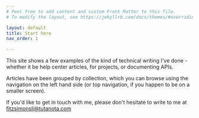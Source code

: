 ```yaml
---
# Feel free to add content and custom Front Matter to this file.
# To modify the layout, see https://jekyllrb.com/docs/themes/#overriding-theme-defaults

layout: default
title: Start here
nav_order: 1

---
```

This site shows a few examples of the kind of technical writing I've done - whether it be help center articles, for projects, or documenting APIs. 

Articles have been grouped by collection, which you can browse using the navigation on the left hand side (or top navigation, if you happen to be on a smaller screen). 

If you'd like to get in touch with me, please don't hesitate to write to me at fitzsimonslj@tutanota.com